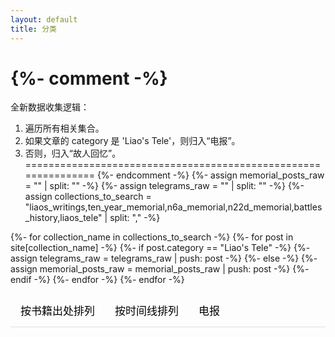 ```yaml
---
layout: default
title: 分类
---
```


<style>
/* === Tab 样式 (背景填充) === */
.tab {
  overflow: hidden;
  border-bottom: 1px solid #ddd;
}
.tab button {
  background-color: transparent;
  float: left;
  border: none;
  outline: none;
  cursor: pointer;
  padding: 14px 16px;
  transition: background-color 0.3s;
  font-size: 17px;
}
.tab button:hover:not(.active) {
  background-color: #f1f1f1;
}
.tab button.active {
  background-color: #e9e9e9;
  font-weight: bold;
}

/* === 内容区域通用样式 === */
.tabcontent { display: none; padding: 0px 0; animation: fadeEffect 0.5s; }
@keyframes fadeEffect { from {opacity: 0;} to {opacity: 1;} }

/* === 可折叠列表样式 === */
.collapsible-book {
  border-bottom: 1px solid #e0e0e0;
}
.collapsible-book:first-of-type {
  border-top: 1px solid #e0e0e0;
}
summary {
  font-size: 1.2em;
  font-weight: 600;
  padding: 5px 0px;
  cursor: pointer;
  list-style: none;
  outline: none;
  margin-bottom:0!important;
  transition: background-color 0.2s;
  color: #504949ff;
}
summary:hover {
  background-color: #f7f7f7;
}
summary::-webkit-details-marker {
  display: none;
}
summary::before {
  content: '+';
  font-family: monospace;
  font-weight: bold;
  font-size: 1.2em;
  margin-right: 12px;
  color: #888;
  display: inline-block;
  width: 20px;
  text-align: center;
}
details[open] > summary::before {
  content: '−';
}
.collapsible-book ul {
  list-style-type: none;
  padding: 10px 0 15px 42px;
  margin: 0;
}
.collapsible-book li {
  padding: 6px 0;
  border: none;
}

/* === 时间线视图的样式 (保持不变) === */
.timeline-list { list-style-type: none; padding-left: 0; }
.timeline-list li, .timeline-list-no-date li {
  display: flex;
  align-items: baseline;
  padding: 8px 0;
  border-bottom: 1px solid #eee;
}
.timeline-date { font-family: monospace; color: #777; margin-right: 15px; flex-shrink: 0; }
.unknown-date-header { margin-top: 40px; padding-top: 20px; border-top: 2px solid #ccc; font-size: 1.1em; color: #555; }
</style>

{%- comment -%}
  ===============================================================
  全新数据收集逻辑：
  1. 遍历所有相关集合。
  2. 如果文章的 category 是 'Liao's Tele'，则归入“电报”。
  3. 否则，归入“故人回忆”。
  ===============================================================
{%- endcomment -%}
{%- assign memorial_posts_raw = "" | split: "" -%}
{%- assign telegrams_raw = "" | split: "" -%}
{%- assign collections_to_search = "liaos_writings,ten_year_memorial,n6a_memorial,n22d_memorial,battles_history,liaos_tele" | split: "," -%}

{%- for collection_name in collections_to_search -%}
  {%- for post in site[collection_name] -%}
    {%- if post.category == "Liao's Tele" -%}
      {%- assign telegrams_raw = telegrams_raw | push: post -%}
    {%- else -%}
      {%- assign memorial_posts_raw = memorial_posts_raw | push: post -%}
    {%- endif -%}
  {%- endfor -%}
{%- endfor -%}


<div class="tab">
  <button class="tablinks" onclick="openTab(event, 'byBook')" id="defaultOpen">按书籍出处排列</button>
  <button class="tablinks" onclick="openTab(event, 'byTime')">按时间线排列</button>
  <button class="tablinks" onclick="openTab(event, 'telegrams')">电报</button>
</div>

<div id="byBook" class="tabcontent">
  {%- if memorial_posts_raw and memorial_posts_raw.size > 0 -%}
    {%- assign posts_by_book = memorial_posts_raw | group_by: "category" -%}
    {%- for book in posts_by_book -%}
      <details class="collapsible-book">
        <summary>《{{ book.name }}》</summary>
        <ul>
          {%- assign items_sorted_by_title = book.items | sort: 'title' -%}
          {%- for post in items_sorted_by_title -%}
            <li><a href="{{ post.url | relative_url }}">{{ post.title }}</a>{%- if post.author -%}（{{ post.author }}）{%- endif -%}</li>
          {%- endfor -%}
        </ul>
      </details>
    {%- endfor -%}
  {%- else -%}
    <p>未能生成列表。</p>
  {%- endif -%}
</div>

<div id="byTime" class="tabcontent">
  {%- if memorial_posts_raw and memorial_posts_raw.size > 0 -%}
    {%- assign dated_posts = "" | split: "" -%}
    {%- assign undated_posts = "" | split: "" -%}
    {%- for post in memorial_posts_raw -%}
      {%- assign formatted_date = post.date | date: "%Y-%m-%d" -%}
      {%- if formatted_date == "1900-01-01" or post.date == nil -%}
        {%- assign undated_posts = undated_posts | push: post -%}
      {%- else -%}
        {%- assign dated_posts = dated_posts | push: post -%}
      {%- endif -%}
    {%- endfor -%}
    {%- if dated_posts.size > 0 -%}
      {%- assign posts_by_year = dated_posts | group_by_exp: "post", "post.date | date: '%Y'" | sort: "name" | reverse -%}
      {%- for year_group in posts_by_year -%}
        <details class="collapsible-book" {% if forloop.first %}open{% endif %}>
          <summary>{{ year_group.name }} 年</summary>
          <ul class="timeline-list-no-date">
            {%- assign posts_in_year = year_group.items | sort: 'date' | reverse -%}
            {%- for post in posts_in_year -%}
              <li><a href="{{ post.url | relative_url }}">{{ post.title }}</a>{%- if post.author -%}（{{ post.author }}）{%- endif -%}</li>
            {%- endfor -%}
          </ul>
        </details>
      {%- endfor -%}
    {%- endif -%}
    {%- if undated_posts.size > 0 -%}
      <h3 class="unknown-date-header">暂无时间</h3>
      <ul>
        {%- assign undated_posts_sorted = undated_posts | sort: 'title' -%}
        {%- for post in undated_posts_sorted -%}
          <li><a href="{{ post.url | relative_url }}">{{ post.title }}</a>{%- if post.author -%}（{{ post.author }}）{%- endif -%}</li>
        {%- endfor -%}
      </ul>
    {%- endif -%}
  {%- else -%}
    <p>未能生成列表。</p>
  {%- endif -%}
</div>

<div id="telegrams" class="tabcontent">
  {%- assign telegrams = site.liaos_tele | sort: 'date' -%}
  {%- if telegrams.size > 0 -%}
    <ul class="timeline-list">
      {%- for post in telegrams -%}
        <li>
          <span class="timeline-date">{{ post.date | date: "%Y-%m-%d" }}</span>
          <div>
            {%- comment -%}
              全新的标题处理逻辑：
              直接分析标题字符串，不再依赖 post.date。
            {%- endcomment -%}
            {%- assign title_to_display = post.title -%}
            {%- assign parts = post.title | split: ']' -%}
            {%- if parts.size > 1 -%}
              {%- comment -%} 情况一：标题包含 [前缀] (e.g., "[待录入]1944/02/18...") {%- endcomment -%}
              {%- assign bracket_prefix = parts[0] | append: ']' -%}
              {%- assign after_prefix = parts[1] -%}
              {%- comment -%} 检查前缀后面的部分是否以年份开头, 如果是, 则移除10个字符的日期 {%- endcomment -%}
              {%- assign first_char = after_prefix | slice: 0 -%}
              {%- if first_char == '1' or first_char == '2' -%}
                {%- assign rest_of_title = after_prefix | slice: 10, 999 -%}
                {%- assign title_to_display = bracket_prefix | append: rest_of_title -%}
              {%- else -%}
                {%- assign title_to_display = bracket_prefix | append: after_prefix -%}
              {%- endif -%}
            {%- else -%}
              {%- comment -%} 情况二：标题不含前缀 (e.g., "1937/04/29...") {%- endcomment -%}
              {%- assign first_char = post.title | slice: 0 -%}
              {%- if first_char == '1' or first_char == '2' -%}
                 {%- assign title_to_display = post.title | slice: 10, 999 -%}
              {%- endif -%}
            {%- endif -%}
            <a href="{{ post.url | relative_url }}">{{ title_to_display }}</a>
          </div>
        </li>
      {%- endfor -%}
    </ul>
  {%- else -%}
    <p>未能生成列表。请检查 `category` 为 `Liao's Tele` 的文章是否存在。</p>
  {%- endif -%}
</div>


<script>
  function openTab(evt, tabName) {
    var i, tabcontent, tablinks;
    tabcontent = document.getElementsByClassName("tabcontent");
    for (i = 0; i < tabcontent.length; i++) {
      tabcontent[i].style.display = "none";
    }
    tablinks = document.getElementsByClassName("tablinks");
    for (i = 0; i < tablinks.length; i++) {
      tablinks[i].className = tablinks[i].className.replace(" active", "");
    }
    document.getElementById(tabName).style.display = "block";
    if (evt) {
      evt.currentTarget.className += " active";
    }
  }
  document.getElementById("defaultOpen").click();
</script>